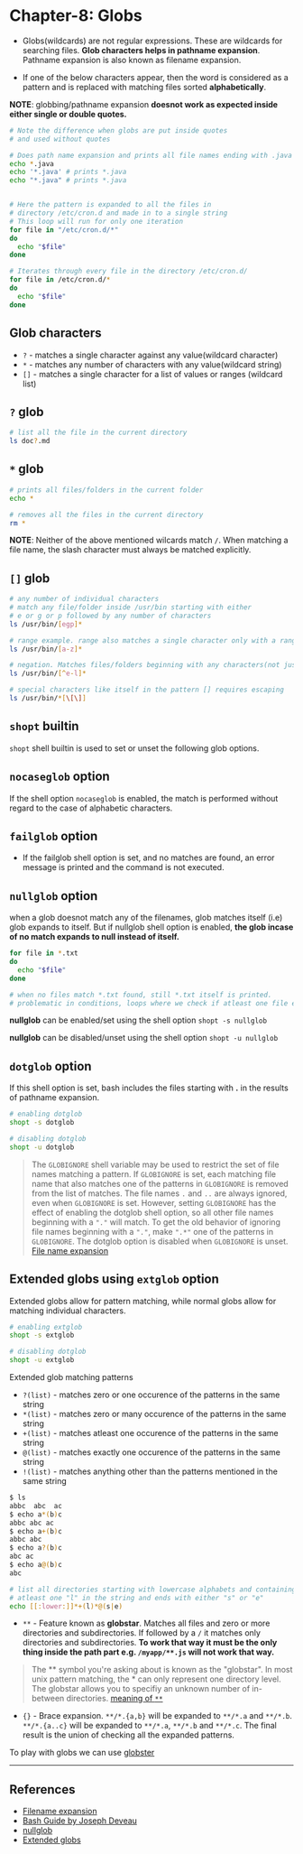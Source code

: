 # Chapter-8: Globs

* Globs(wildcards) are not regular expressions. These are wildcards for searching files. **Glob characters helps in pathname expansion**. Pathname expansion is also known as filename expansion.

* If one of the below characters appear, then the word is considered as a pattern and is replaced with matching files sorted **alphabetically**.

**NOTE**: globbing/pathname expansion **doesnot work as expected inside either single or double quotes.**

```Bash
# Note the difference when globs are put inside quotes
# and used without quotes

# Does path name expansion and prints all file names ending with .java
echo *.java
echo '*.java' # prints *.java
echo "*.java" # prints *.java


# Here the pattern is expanded to all the files in
# directory /etc/cron.d and made in to a single string
# This loop will run for only one iteration
for file in "/etc/cron.d/*"
do
  echo "$file"
done

# Iterates through every file in the directory /etc/cron.d/
for file in /etc/cron.d/*
do
  echo "$file"
done
```

## Glob characters

* `?` - matches a single character against any value(wildcard character)
* `*` - matches any number of characters with any value(wildcard string)
* `[]` - matches a single character for a list of values or ranges (wildcard list)

## `?` glob

```Bash
# list all the file in the current directory
ls doc?.md
```

## `*` glob

```Bash
# prints all files/folders in the current folder
echo *

# removes all the files in the current directory
rm *
```

**NOTE**: Neither of the above mentioned wilcards match `/`. When matching a file name, the slash character must always be matched explicitly.

## `[]` glob

```Bash
# any number of individual characters
# match any file/folder inside /usr/bin starting with either
# e or g or p followed by any number of characters
ls /usr/bin/[egp]*

# range example. range also matches a single character only with a range of values
ls /usr/bin/[a-z]*

# negation. Matches files/folders beginning with any characters(not just alphabets) other than from e-l.
ls /usr/bin/[^e-l]*

# special characters like itself in the pattern [] requires escaping
ls /usr/bin/*[\[\]]
```

## `shopt` builtin

`shopt` shell builtin is used to set or unset the following glob options.

## `nocaseglob` option

If the shell option `nocaseglob` is enabled, the match is performed without regard to the case of alphabetic characters.

## `failglob` option

* If the failglob shell option is set, and no matches are found, an error message is printed and the command is not executed.

## `nullglob` option

when a glob doesnot match any of the filenames, glob matches itself (i.e) glob expands to itself. But if nullglob shell option is enabled, **the glob incase of no match expands to null instead of itself.**

```Bash
for file in *.txt
do
  echo "$file"
done

# when no files match *.txt found, still *.txt itself is printed.
# problematic in conditions, loops where we check if atleast one file exists.
```

**nullglob** can be enabled/set using the shell option `shopt -s nullglob`

**nullglob** can be disabled/unset using the shell option `shopt -u nullglob`

## `dotglob` option

If this shell option is set, bash includes the files starting with **.** in the results of pathname expansion.

```Bash
# enabling dotglob
shopt -s dotglob

# disabling dotglob
shopt -u dotglob
```

> The `GLOBIGNORE` shell variable may be used to restrict the set of file names matching a pattern. If `GLOBIGNORE` is set, each matching file name that also matches one of the patterns in `GLOBIGNORE` is removed from the list of matches. The file names `.` and `..` are always ignored, even when `GLOBIGNORE` is set. However, setting `GLOBIGNORE` has the effect of enabling the dotglob shell option, so all other file names beginning with a `"."` will match. To get the old behavior of ignoring file names beginning with a `"."`, make `".*"` one of the patterns in `GLOBIGNORE`. The dotglob option is disabled when `GLOBIGNORE` is unset. [File name expansion](https://tldp.org/LDP/Bash-Beginners-Guide/html/sect_03_04.html)

## Extended globs using `extglob` option

Extended globs allow for pattern matching, while normal globs allow for matching individual characters.

```Bash
# enabling extglob
shopt -s extglob

# disabling dotglob
shopt -u extglob
```

Extended glob matching patterns

* `?(list)` - matches zero or one occurence of the patterns in the same string
* `*(list)` - matches zero or many occurence of the patterns in the same string
* `+(list)` - matches atleast one occurence of the patterns in the same string
* `@(list)` - matches exactly one occurence of the patterns in the same string
* `!(list)` - matches anything other than the patterns mentioned in the same string

```Bash
$ ls
abbc  abc  ac
$ echo a*(b)c
abbc abc ac
$ echo a+(b)c
abbc abc
$ echo a?(b)c
abc ac
$ echo a@(b)c
abc

# list all directories starting with lowercase alphabets and containing
# atleast one "l" in the string and ends with either "s" or "e"
echo [[:lower:]]*+(l)*@(s|e)
```

* `**` - Feature known as **globstar**. Matches all files and zero or more directories and subdirectories. If followed by a `/` it matches only directories and subdirectories. **To work that way it must be the only thing inside the path part e.g. `/myapp/**.js` will not work that way.**

> The ** symbol you're asking about is known as the "globstar". In most unix pattern matching, the * can only represent one directory level. The globstar allows you to specifiy an unknown number of in-between directories. [meaning of `**`](https://stackoverflow.com/questions/21834939/can-someone-explain-what-this-means-js-when-trying-to-fetch-the-src-files-i)

* `{}` - Brace expansion. `**/*.{a,b}` will be expanded to `**/*.a` and `**/*.b`. `**/*.{a..c}` will be expanded to `**/*.a`, `**/*.b` and `**/*.c`. The final result is the union of checking all the expanded patterns.

To play with globs we can use [globster](https://globster.xyz/)

---

## References

* [Filename expansion](https://www.gnu.org/software/bash/manual/html_node/Filename-Expansion.html)
* [Bash Guide by Joseph Deveau](https://www.amazon.in/BASH-Guide-Joseph-DeVeau-ebook/dp/B01F8AZ1LE/ref=sr_1_4?keywords=bash&qid=1564983319&s=digital-text&sr=1-4)
* [nullglob](https://www.cyberciti.biz/faq/bash-shell-check-for-any-mp3-files-in-directory/)
* [Extended globs](https://www.linuxjournal.com/content/bash-extended-globbing)
